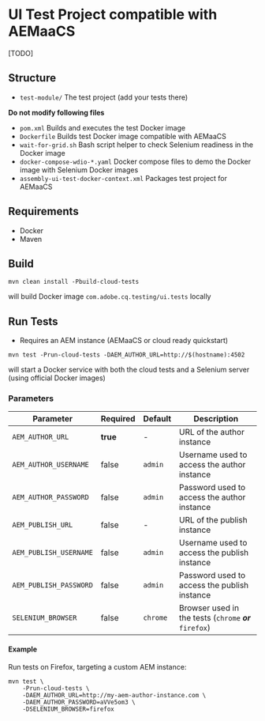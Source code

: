 UI Test Project compatible with AEMaaCS
=======================================

[TODO]

## Structure

* `test-module/` The test project (add your tests there)

**Do not modify following files**
* `pom.xml` Builds and executes the test Docker image
* `Dockerfile` Builds test Docker image compatible with AEMaaCS
* `wait-for-grid.sh` Bash script helper to check Selenium readiness in the Docker image
* `docker-compose-wdio-*.yaml` Docker compose files to demo the Docker image with Selenium Docker images
* `assembly-ui-test-docker-context.xml` Packages test project for AEMaaCS


## Requirements

* Docker
* Maven

## Build

```
mvn clean install -Pbuild-cloud-tests
```

will build Docker image `com.adobe.cq.testing/ui.tests` locally

## Run Tests

* Requires an AEM instance (AEMaaCS or cloud ready quickstart) 

```
mvn test -Prun-cloud-tests -DAEM_AUTHOR_URL=http://$(hostname):4502
```

will start a Docker service with both the cloud tests and a Selenium server (using official Docker images)

### Parameters

| Parameter | Required | Default| Description |
| --- | --- | --- | --- |
| `AEM_AUTHOR_URL`        | **true**  | -         | URL of the author instance |
| `AEM_AUTHOR_USERNAME`   | false     | `admin`   | Username used to access the author instance |
| `AEM_AUTHOR_PASSWORD`   | false     | `admin`   | Password used to access the author instance |
| `AEM_PUBLISH_URL`       | false     | -         | URL of the publish instance |
| `AEM_PUBLISH_USERNAME`  | false     | `admin`   | Username used to access the publish instance |
| `AEM_PUBLISH_PASSWORD`  | false     | `admin`   | Password used to access the publish instance |
| `SELENIUM_BROWSER`      | false     | `chrome`  | Browser used in the tests (`chrome` **_or_** `firefox`) |

#### Example

Run tests on Firefox, targeting a custom AEM instance:

```
mvn test \
    -Prun-cloud-tests \
    -DAEM_AUTHOR_URL=http://my-aem-author-instance.com \
    -DAEM_AUTHOR_PASSWORD=aVVe5om3 \
    -DSELENIUM_BROWSER=firefox
```
